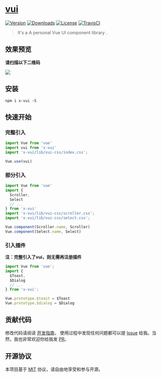 # [vui](https://brickies.github.io/vui/)

[![Version](https://img.shields.io/npm/v/x-vui.svg)](https://www.npmjs.com/package/x-vui) [![Downloads](http://img.shields.io/npm/dm/x-vui.svg)](https://www.npmjs.com/package/x-vui) [![License](https://img.shields.io/npm/l/x-vui.svg?style=flat)](https://opensource.org/licenses/MIT) [![TravisCI](https://travis-ci.org/Brickies/vui.svg)](https://travis-ci.org/Brickies/vui)
<!-- [![Dependency](https://david-dm.org/Brickies/vui.svg)](https://david-dm.org/Brickies/vui) -->

> It's a A personal Vue UI component library .

## 效果预览

**请扫描以下二维码**

![](https://raw.githubusercontent.com/xuqiang521/vui/master/src/assets/qrcode.png)

## 安装

```shell
npm i x-vui -S
```

## 快速开始

### 完整引入

```javascript
import Vue from 'vue'
import vui from 'x-vui'
import 'x-vui/lib/vui-css/index.css';

Vue.use(vui)
```

### 部分引入

```javascript
import Vue from 'vue'
import {
  Scroller,
  Select
  // ...
} from 'x-vui'
import 'x-vui/lib/vui-css/scroller.css';
import 'x-vui/lib/vui-css/select.css';

Vue.component(Scroller.name, Scroller)
Vue.component(Select.name, Select)
```

### 引入插件

**注：完整引入了vui，则无需再注册插件**

```javascript
import Vue from 'vue';
import { 
  $Toast, 
  $Dialog 
  // ...
} from 'x-vui';

Vue.prototype.$toast = $Toast
Vue.prototype.$dialog = $Dialog
```
 
## 贡献代码

修改代码请阅读 [开发指南](https://github.com/Brickies/vui/blob/dev/.github/CONTRIBUTING.md)， 使用过程中发现任何问题都可以提 [Issue](https://github.com/Brickies/vui/issues) 给我。当然，我也非常欢迎你给我发 [PR](https://github.com/Brickies/vui/pulls)。

## 开源协议

本项目基于 [MIT](https://zh.wikipedia.org/wiki/MIT%E8%A8%B1%E5%8F%AF%E8%AD%89) 协议，请自由地享受和参与开源。
